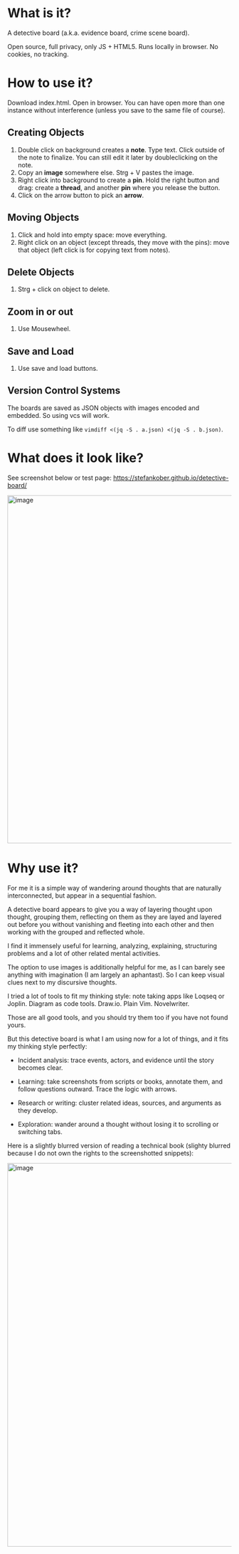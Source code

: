 # What is it?

A detective board (a.k.a. evidence board, crime scene board).

Open source, full privacy, only JS + HTML5. 
Runs locally in browser. 
No cookies, no tracking.

# How to use it?

Download index.html. Open in browser. You can have open more than one instance without interference (unless you save to the same file of course).

## Creating Objects

1. Double click on background creates a **note**. Type text. Click outside of the note to finalize. You can still edit it later by doubleclicking on the note.
2. Copy an **image** somewhere else. Strg + V pastes the image.
3. Right click into background to create a **pin**. Hold the right button and drag: create a **thread**, and another **pin** where you release the button.
4. Click on the arrow button to pick an **arrow**.

## Moving Objects

1. Click and hold into empty space: move everything.
2. Right click on an object (except threads, they move with the pins): move that object (left click is for copying text from notes).

## Delete Objects

1. Strg + click on object to delete.

## Zoom in or out

1. Use Mousewheel.

## Save and Load

1. Use save and load buttons.

## Version Control Systems

The boards are saved as JSON objects with images encoded and embedded. So using vcs will work.

To diff use something like `vimdiff <(jq -S . a.json) <(jq -S . b.json)`.

# What does it look like?

See screenshot below or test page: https://stefankober.github.io/detective-board/

<img width="1636" height="782" alt="image" src="https://github.com/user-attachments/assets/8349ca29-f661-45e0-b22c-dd2dcad064a2" />

# Why use it?

For me it is a simple way of wandering around thoughts that are naturally interconnected, but appear in a sequential fashion.

A detective board appears to give you a way of layering thought upon thought, grouping them, reflecting on them as they are layed and layered out before you without vanishing and fleeting into each other and then working with the grouped and reflected whole.

I find it immensely useful for learning, analyzing, explaining, structuring problems and a lot of other related mental activities.

The option to use images is additionally helpful for me, as I can barely see anything with imagination (I am largely an aphantast). So I can keep visual clues next to my discursive thoughts.

I tried a lot of tools to fit my thinking style: note taking apps like Loqseq or Joplin. Diagram as code tools. Draw.io. Plain Vim. Novelwriter. 

Those are all good tools, and you should try them too if you have not found yours.

But this detective board is what I am using now for a lot of things, and it fits my thinking style perfectly:

- Incident analysis: trace events, actors, and evidence until the story becomes clear.

- Learning: take screenshots from scripts or books, annotate them, and follow questions outward. Trace the logic with arrows.

- Research or writing: cluster related ideas, sources, and arguments as they develop.

- Exploration: wander around a thought without losing it to scrolling or switching tabs.

Here is a slightly blurred version of reading a technical book (slighty blurred because I do not own the rights to the screenshotted snippets):

<img width="1431" height="862" alt="image" src="https://github.com/user-attachments/assets/d9b9e818-b080-441e-acfe-bcf6608bfec5" />
